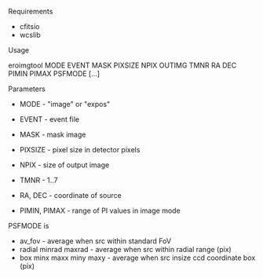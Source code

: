 Requirements
 - cfitsio
 - wcslib

Usage

eroimgtool MODE EVENT MASK PIXSIZE NPIX OUTIMG TMNR RA DEC PIMIN PIMAX PSFMODE [...]

Parameters

 * MODE - "image" or "expos"

 * EVENT - event file

 * MASK - mask image

 * PIXSIZE - pixel size in detector pixels

 * NPIX - size of output image

 * TMNR - 1..7

 * RA, DEC - coordinate of source

 * PIMIN, PIMAX - range of PI values in image mode

PSFMODE is

 * av_fov - average when src within standard FoV
 * radial minrad maxrad - average when src within radial range (pix)
 * box minx maxx miny maxy - average when src insize ccd coordinate box (pix)

